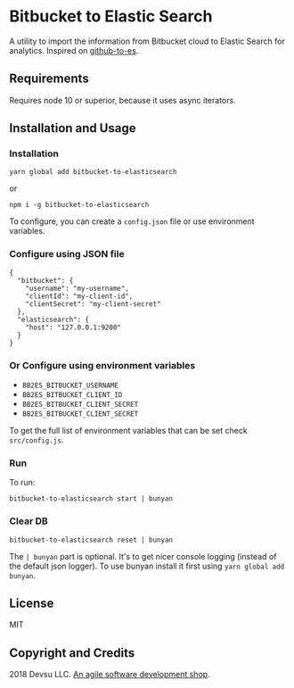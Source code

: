 # Bitbucket to Elastic Search

A utility to import the information from Bitbucket cloud to Elastic Search for analytics. Inspired on [github-to-es](https://github.com/grafana/github-to-es).

## Requirements

Requires node 10 or superior, because it uses async iterators.

## Installation and Usage

### Installation

```
yarn global add bitbucket-to-elasticsearch
```

or

```
npm i -g bitbucket-to-elasticsearch
```

To configure, you can create a `config.json` file or use environment variables.

### Configure using JSON file

```
{
  "bitbucket": {
    "username": "my-username",
    "clientId": "my-client-id",
    "clientSecret": "my-client-secret"
  },
  "elasticsearch": {
    "host": "127.0.0.1:9200"
  }
}
```

### Or Configure using environment variables

- `BB2ES_BITBUCKET_USERNAME`
- `BB2ES_BITBUCKET_CLIENT_ID`
- `BB2ES_BITBUCKET_CLIENT_SECRET`
- `BB2ES_BITBUCKET_CLIENT_SECRET`

To get the full list of environment variables that can be set check `src/config.js`.

### Run

To run:

```
bitbucket-to-elasticsearch start | bunyan
```

### Clear DB
```
bitbucket-to-elasticsearch reset | bunyan
```
The `| bunyan` part is optional. It's to get nicer console logging (instead of the default json logger). To use bunyan install it first using `yarn global add bunyan`.

## License
MIT

## Copyright and Credits
2018 Devsu LLC. [An agile software development shop](https://devsu.com).
